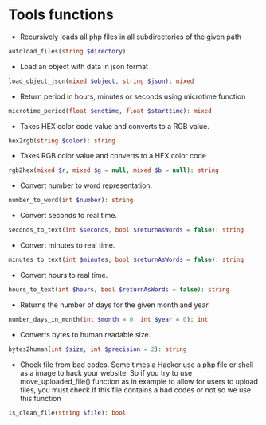 # Tools functions

- Recursively loads all php files in all subdirectories of the given path

```php
autoload_files(string $directory)
```

- Load an object with data in json format

```php
load_object_json(mixed $object, string $json): mixed
```

- Return period in hours, minutes or seconds using microtime function

```php
microtime_period(float $endtime, float $starttime): mixed
```

- Takes HEX color code value and converts to a RGB value.

```php
hex2rgb(string $color): string
```

- Takes RGB color value and converts to a HEX color code

```php
rgb2hex(mixed $r, mixed $g = null, mixed $b = null): string
```

- Convert number to word representation.

```php
number_to_word(int $number): string
```

- Convert seconds to real time.

```php
seconds_to_text(int $seconds, bool $returnAsWords = false): string
```

- Convert minutes to real time.

```php
minutes_to_text(int $minutes, bool $returnAsWords = false): string
```

- Convert hours to real time.

```php
hours_to_text(int $hours, bool $returnAsWords = false): string
```

- Returns the number of days for the given month and year.

```php
number_days_in_month(int $month = 0, int $year = 0): int
```

- Converts bytes to human readable size.

```php
bytes2human(int $size, int $precision = 2): string
```

- Check file from bad codes. Some times a Hacker use a php file or shell as a image to hack your website. So if you try to use move_uploaded_file() function as in example to allow for users to upload files, you must check if this file contains a bad codes or not so we use this function

```php
is_clean_file(string $file): bool
```